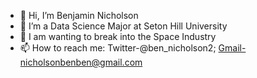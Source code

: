 - 👋 Hi, I’m Benjamin Nicholson
- 👀 I’m a Data Science Major at Seton Hill University
- 🌱 I am wanting to break into the Space Industry
- 📫 How to reach me: Twitter-@ben_nicholson2; Gmail-nicholsonbenben@gmail.com

<!---
bennicholson2/bennicholson2 is a ✨ special ✨ repository because its `README.md` (this file) appears on your GitHub profile.
You can click the Preview link to take a look at your changes.
--->
